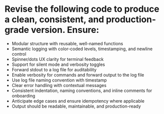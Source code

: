 # Revise the following code to produce a clean, consistent, and production-grade version. Ensure:
- Modular structure with reusable, well-named functions
- Semantic logging with color-coded levels, timestamping, and newline control
- Spinner/dots UX clarity for terminal feedback
- Support for silent mode and verbosity toggles
- Forward stdout to a log file for auditability
- Enable verbosity for commands and forward output to the log file
- Use log file naming convention with timestamp
- Clear error handling with contextual messages
- Consistent indentation, naming conventions, and inline comments for onboarding
- Anticipate edge cases and ensure idempotency where applicable
- Output should be readable, maintainable, and production-ready
